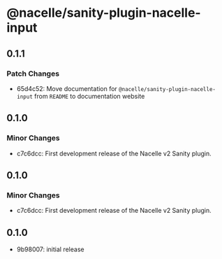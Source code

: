 # @nacelle/sanity-plugin-nacelle-input

## 0.1.1

### Patch Changes

- 65d4c52: Move documentation for `@nacelle/sanity-plugin-nacelle-input` from `README` to documentation website

## 0.1.0

### Minor Changes

- c7c6dcc: First development release of the Nacelle v2 Sanity plugin.

## 0.1.0

### Minor Changes

- c7c6dcc: First development release of the Nacelle v2 Sanity plugin.

## 0.1.0

- 9b98007: initial release
